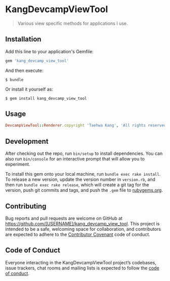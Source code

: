 # KangDevcampViewTool

> Various view specific methods for applications I use.

## Installation

Add this line to your application's Gemfile:

```ruby
gem 'kang_devcamp_view_tool'
```

And then execute:

    $ bundle

Or install it yourself as:

    $ gem install kang_devcamp_view_tool

## Usage

```ruby
DevcampViewTool::Renderer.copyright 'Taehwa Kang', 'All rights reserved'
```

## Development

After checking out the repo, run `bin/setup` to install dependencies. You can also run `bin/console` for an interactive prompt that will allow you to experiment.

To install this gem onto your local machine, run `bundle exec rake install`. To release a new version, update the version number in `version.rb`, and then run `bundle exec rake release`, which will create a git tag for the version, push git commits and tags, and push the `.gem` file to [rubygems.org](https://rubygems.org).

## Contributing

Bug reports and pull requests are welcome on GitHub at https://github.com/[USERNAME]/kang_devcamp_view_tool. This project is intended to be a safe, welcoming space for collaboration, and contributors are expected to adhere to the [Contributor Covenant](http://contributor-covenant.org) code of conduct.

## Code of Conduct

Everyone interacting in the KangDevcampViewTool project’s codebases, issue trackers, chat rooms and mailing lists is expected to follow the [code of conduct](https://github.com/[USERNAME]/kang_devcamp_view_tool/blob/master/CODE_OF_CONDUCT.md).
